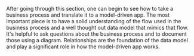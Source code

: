 After going through this section, one can begin to see how to take a business process and translate it to a model-driven app. The most important piece is to have a solid understanding of the flow used in the business process and a well thought out data model that mimics that flow. It's helpful to ask questions about the business process and to document those using a diagram. Relationships are the foundation of the data model and play a significant role in how the model-driven app works.
